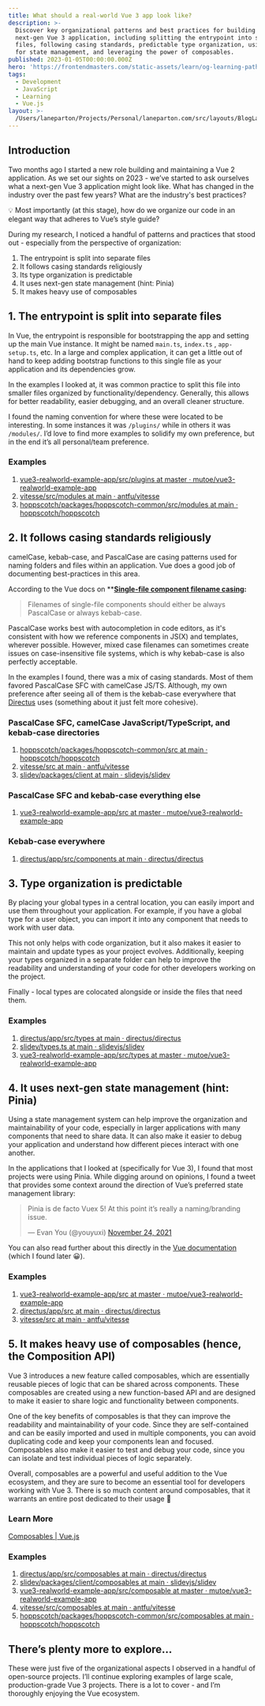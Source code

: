```yaml
---
title: What should a real-world Vue 3 app look like?
description: >-
  Discover key organizational patterns and best practices for building a
  next-gen Vue 3 application, including splitting the entrypoint into separate
  files, following casing standards, predictable type organization, using Pinia
  for state management, and leveraging the power of composables.
published: 2023-01-05T00:00:00.000Z
hero: 'https://frontendmasters.com/static-assets/learn/og-learning-path-vue.jpg'
tags:
  - Development
  - JavaScript
  - Learning
  - Vue.js
layout: >-
  /Users/laneparton/Projects/Personal/laneparton.com/src/layouts/BlogLayout.astro
---
```


## Introduction

Two months ago I started a new role building and maintaining a Vue 2 application. As we set our sights on 2023 - we’ve started to ask ourselves what a next-gen Vue 3 application might look like. What has changed in the industry over the past few years? What are the industry's best practices?

<aside>
💡 Most importantly (at this stage), how do we organize our code in an elegant way that adheres to Vue’s style guide?
</aside>

During my research, I noticed a handful of patterns and practices that stood out - especially from the perspective of organization:

1. The entrypoint is split into separate files
2. It follows casing standards religiously
3. Its type organization is predictable
4. It uses next-gen state management (hint: Pinia)
5. It makes heavy use of composables

## 1. The entrypoint is split into separate files

In Vue, the entrypoint is responsible for bootstrapping the app and setting up the main Vue instance. It might be named `main.ts`, `index.ts` , `app-setup.ts`, etc. In a large and complex application, it can get a little out of hand to keep adding bootstrap functions to this single file as your application and its dependencies grow.

In the examples I looked at, it was common practice to split this file into smaller files organized by functionality/dependency. Generally, this allows for better readability, easier debugging, and an overall cleaner structure.

I found the naming convention for where these were located to be interesting. In some instances it was `/plugins/` while in others it was `/modules/`. I’d love to find more examples to solidify my own preference, but in the end it’s all personal/team preference.

### Examples

1. [vue3-realworld-example-app/src/plugins at master · mutoe/vue3-realworld-example-app](https://github.com/mutoe/vue3-realworld-example-app/tree/master/src/plugins)
2. [vitesse/src/modules at main · antfu/vitesse](https://github.com/antfu/vitesse/tree/main/src/modules)
3. [hoppscotch/packages/hoppscotch-common/src/modules at main · hoppscotch/hoppscotch](https://github.com/hoppscotch/hoppscotch/tree/main/packages/hoppscotch-common/src/modules)

## 2.  It follows casing standards religiously

camelCase, kebab-case, and PascalCase are casing patterns used for naming folders and files within an application. Vue does a good job of documenting best-practices in this area.

According to the Vue docs on ****[Single-file component filename casing](https://vuejs.org/style-guide/rules-strongly-recommended.html#single-file-component-filename-casing):**

> Filenames of single-file components should either be always PascalCase or always kebab-case.

PascalCase works best with autocompletion in code editors, as it's consistent with how we reference components in JS(X) and templates, wherever possible. However, mixed case filenames can sometimes create issues on case-insensitive file systems, which is why kebab-case is also perfectly acceptable.
> 

In the examples I found, there was a mix of casing standards. Most of them favored PascalCase SFC with camelCase JS/TS. Although, my own preference after seeing all of them is the kebab-case everywhere that [Directus](https://github.com/directus/directus/tree/main/app/src/components) uses (something about it just felt more cohesive).

### PascalCase SFC, camelCase JavaScript/TypeScript, and kebab-case directories

1. [hoppscotch/packages/hoppscotch-common/src at main · hoppscotch/hoppscotch](https://github.com/hoppscotch/hoppscotch/tree/main/packages/hoppscotch-common/src)
2. [vitesse/src at main · antfu/vitesse](https://github.com/antfu/vitesse/tree/main/src)
3. [slidev/packages/client at main · slidevjs/slidev](https://github.com/slidevjs/slidev/tree/main/packages/client)

### PascalCase SFC and kebab-case everything else

1. [vue3-realworld-example-app/src at master · mutoe/vue3-realworld-example-app](https://github.com/mutoe/vue3-realworld-example-app/tree/master/src)

### Kebab-case everywhere

1. [directus/app/src/components at main · directus/directus](https://github.com/directus/directus/tree/main/app/src/components)

## 3. Type organization is predictable

By placing your global types in a central location, you can easily import and use them throughout your application. For example, if you have a global type for a user object, you can import it into any component that needs to work with user data.

This not only helps with code organization, but it also makes it easier to maintain and update types as your project evolves. Additionally, keeping your types organized in a separate folder can help to improve the readability and understanding of your code for other developers working on the project.

Finally - local types are colocated alongside or inside the files that need them.

### Examples

1. [directus/app/src/types at main · directus/directus](https://github.com/directus/directus/tree/main/app/src/types)
2. [slidev/types.ts at main · slidevjs/slidev](https://github.com/slidevjs/slidev/blob/main/packages/client/internals/types.ts)
3. [vue3-realworld-example-app/src/types at master · mutoe/vue3-realworld-example-app](https://github.com/mutoe/vue3-realworld-example-app/tree/master/src/types)

## 4. It uses next-gen state management (hint: Pinia)

Using a state management system can help improve the organization and maintainability of your code, especially in larger applications with many components that need to share data. It can also make it easier to debug your application and understand how different pieces interact with one another.

In the applications that I looked at (specifically for Vue 3), I found that most projects were using Pinia. While digging around on opinions, I found a tweet that provides some context around the direction of Vue’s preferred state management library:

<blockquote class="twitter-tweet"><p lang="en" dir="ltr">Pinia is de facto Vuex 5! At this point it’s really a naming/branding issue.</p>&mdash; Evan You (@youyuxi) <a href="https://twitter.com/youyuxi/status/1463429442076745730?ref_src=twsrc%5Etfw">November 24, 2021</a></blockquote> <script async src="https://platform.twitter.com/widgets.js" charset="utf-8"></script>

You can also read further about this directly in the [Vue documentation](https://vuejs.org/guide/scaling-up/state-management.html#pinia) (which I found later 😀).

### Examples

1. [vue3-realworld-example-app/src at master · mutoe/vue3-realworld-example-app](https://github.com/mutoe/vue3-realworld-example-app/tree/master/src)
2. [directus/app/src at main · directus/directus](https://github.com/directus/directus/tree/main/app/src)
3. [vitesse/src at main · antfu/vitesse](https://github.com/antfu/vitesse/tree/main/src)

## 5. It makes heavy use of composables (hence, the Composition API)

Vue 3 introduces a new feature called composables, which are essentially reusable pieces of logic that can be shared across components. These composables are created using a new function-based API and are designed to make it easier to share logic and functionality between components.

One of the key benefits of composables is that they can improve the readability and maintainability of your code. Since they are self-contained and can be easily imported and used in multiple components, you can avoid duplicating code and keep your components lean and focused. Composables also make it easier to test and debug your code, since you can isolate and test individual pieces of logic separately.

Overall, composables are a powerful and useful addition to the Vue ecosystem, and they are sure to become an essential tool for developers working with Vue 3. There is so much content around composables, that it warrants an entire post dedicated to their usage 🎉

### Learn More

[Composables | Vue.js](https://vuejs.org/guide/reusability/composables.html#conventions-and-best-practices)

### Examples

1. [directus/app/src/composables at main · directus/directus](https://github.com/directus/directus/tree/main/app/src/composables)
2. [slidev/packages/client/composables at main · slidevjs/slidev](https://github.com/slidevjs/slidev/tree/main/packages/client/composables)
3. [vue3-realworld-example-app/src/composable at master · mutoe/vue3-realworld-example-app](https://github.com/mutoe/vue3-realworld-example-app/tree/master/src/composable)
4. [vitesse/src/composables at main · antfu/vitesse](https://github.com/antfu/vitesse/tree/main/src/composables)
5. [hoppscotch/packages/hoppscotch-common/src/composables at main · hoppscotch/hoppscotch](https://github.com/hoppscotch/hoppscotch/tree/main/packages/hoppscotch-common/src/composables)

## There’s plenty more to explore…

These were just five of the organizational aspects I observed in a handful of open-source projects. I’ll continue exploring examples of large scale, production-grade Vue 3 projects. There is a lot to cover - and I’m thoroughly enjoying the Vue ecosystem.
